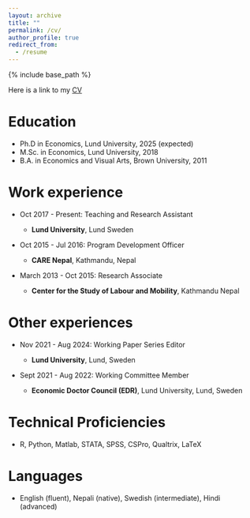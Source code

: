 ```yaml
---
layout: archive
title: ""
permalink: /cv/
author_profile: true
redirect_from:
  - /resume
---
```


{% include base_path %}

Here is a link to my [CV](https://raw.githubusercontent.com/prakritithami/prakritithami.github.io/files/cv.pdf)


Education
======
* Ph.D in Economics, Lund University, 2025 (expected)
* M.Sc. in Economics, Lund University, 2018
* B.A. in Economics and Visual Arts, Brown University, 2011

Work experience
======
* Oct 2017 - Present: Teaching and Research Assistant
  * **Lund University**, Lund Sweden

* Oct 2015 - Jul 2016: Program Development Officer
  * **CARE Nepal**, Kathmandu, Nepal

* March 2013 - Oct 2015: Research Associate
  * **Center for the Study of Labour and Mobility**, Kathmandu Nepal

  
Other experiences
======
* Nov 2021 - Aug 2024: Working Paper Series Editor
  * **Lund University**, Lund, Sweden

* Sept 2021 - Aug 2022: Working Committee Member
  * **Economic Doctor Council (EDR)**, Lund University, Lund, Sweden
    
Technical Proficiencies
======
* R, Python, Matlab, STATA, SPSS, CSPro, Qualtrix, LaTeX

Languages
======
* English (fluent), Nepali (native), Swedish (intermediate), Hindi (advanced)

